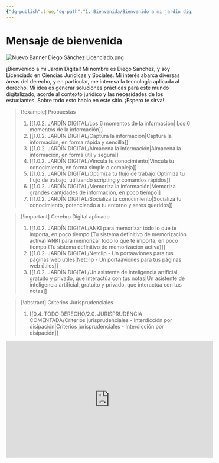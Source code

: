 ```yaml
---
{"dg-publish":true,"dg-path":"1. Bienvenida/Bienvenido a mi jardín digital.md","permalink":"/1-bienvenida/bienvenido-a-mi-jardin-digital/","tags":["CerebroDigital","gardenEntry"]}
---
```



# Mensaje de bienvenida

![Nuevo Banner Diego Sánchez Licenciado.png](/img/user/1.0.2.%20CEREBRO%20DIGITAL/2.%20S%C3%A9%20el%20estudiante%20definitivo/ANEXOS/Nuevo%20Banner%20Diego%20S%C3%A1nchez%20Licenciado.png)

¡Bienvenido a mi Jardín Digital! Mi nombre es Diego Sánchez, y soy Licenciado en Ciencias Jurídicas y Sociales. 
Mi interés abarca diversas áreas del derecho, y en particular, me interesa la tecnología aplicada al derecho. Mi idea es generar soluciones prácticas para este mundo digitalizado, acorde al contexto jurídico y las necesidades de los estudiantes. 
Sobre todo esto hablo en este sitio. ¡Espero te sirva!

> [!example] Propuestas
> 1. [[1.0.2. JARDÍN DIGITAL/Los 6 momentos de la información\| Los 6 momentos de la información]]
> 2. [[1.0.2. JARDÍN DIGITAL/Captura la información\|Captura la información, en forma rápida y sencilla]]
> 3. [[1.0.2. JARDÍN DIGITAL/Almacena la información\|Almacena la información, en forma útil y segura]]
> 4. [[1.0.2. JARDÍN DIGITAL/Vincula tu conocimiento\|Vincula tu conocimiento, en forma simple o compleja]]
> 5. [[1.0.2. JARDÍN DIGITAL/Optimiza tu flujo de trabajo\|Optimiza tu flujo de trabajo, utilizando scripting y comandos rápidos]]
> 6. [[1.0.2. JARDÍN DIGITAL/Memoriza la información\|Memoriza grandes cantidades de información, en poco tiempo]]
> 7. [[1.0.2. JARDÍN DIGITAL/Socializa tu conocimiento\|Socializa tu conocimiento, potenciando a tu entorno y seres queridos]]
> 

> [!important] Cerebro Digital aplicado
> 1. [[1.0.2. JARDÍN DIGITAL/ANKI para memorizar todo lo que te importa, en poco tiempo (Tu sistema definitivo de memorización activa)\|ANKI para memorizar todo lo que te importa, en poco tiempo (Tu sistema definitivo de memorización activa)]]
> 2. [[1.0.2. JARDÍN DIGITAL/Netclip - Un portaaviones para tus páginas web útiles\|Netclip - Un portaaviones para tus páginas web útiles]]
> 3. [[1.0.2. JARDÍN DIGITAL/Un asistente de inteligencia artificial, gratuito y privado, que interactúa con tus notas\|Un asistente de inteligencia artificial, gratuito y privado, que interactúa con tus notas]]

> [!abstract] Criterios Jurisprudenciales
> 1. [[0.4. TODO DERECHO/2.0. JURISPRUDENCIA COMENTADA/Criterios jurisprudenciales - Interdicción por disipación\|Criterios jurisprudenciales - Interdicción por disipación]]



<iframe width="560" height="315" 
src="https://www.youtube.com/embed/2kTcOSsQpV4" 
title="YouTube video player" 
frameborder="0" 
allow="accelerometer; autoplay; clipboard-write; encrypted-media; gyroscope; picture-in-picture; web-share" 
allowfullscreen></iframe>

